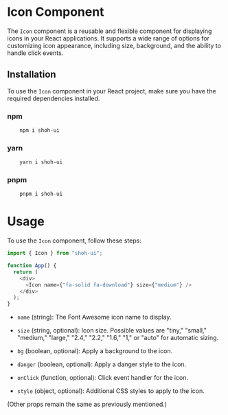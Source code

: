 # Icon Component

The `Icon` component is a reusable and flexible component for displaying icons in your React applications. It supports a wide range of options for customizing icon appearance, including size, background, and the ability to handle click events.

## Installation

To use the `Icon` component in your React project, make sure you have the required dependencies installed.

### npm
```bash
    npm i shoh-ui
```
### yarn
```bash
    yarn i shoh-ui
```

### pnpm
```bash
    pnpm i shoh-ui
```

# Usage
 
To use the `Icon` component, follow these steps:

```javascript
import { Icon } from "shoh-ui";

function App() {
  return (
    <div>
      <Icon name={"fa-solid fa-download"} size={"medium"} />
    </div>
  );
}
```


- `name` (string): The Font Awesome icon name to display.

- `size` (string, optional): Icon size. Possible values are "tiny," "small," "medium," "large," "2.4," "2.2," "1.6," "1," or "auto" for automatic sizing.

- `bg` (boolean, optional): Apply a background to the icon.

- `danger` (boolean, optional): Apply a danger style to the icon.

- `onClick` (function, optional): Click event handler for the icon.

- `style` (object, optional): Additional CSS styles to apply to the icon.

(Other props remain the same as previously mentioned.)